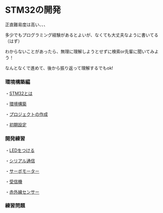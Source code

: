 # STM32の開発

正直難易度は高い、、、

多少でもプログラミング経験があるとよいが、なくても大丈夫なように書いてる（はず）

わからないことがあったら、無理に理解しようとせずに検索or先輩に聞いてみよう！

なんとなくで進めて、後から振り返って理解するでもok!

### 環境構築編

・[STM32とは](00_STM32とは.md)

・[環境構築](01_環境構築.md)

・[プロジェクトの作成](02_プロジェクトの作成.md)

・[初期設定](03_初期設定.md.md)

### 開発練習

・[LEDをつける](11_LED.md)

・[シリアル通信](12_シリアル通信.md)

・[サーボモーター](13_サーボモーター.md)

・[受信機](14_受信機でのデータ読み取り.md)

・[赤外線センサー](15_赤外線センサー.md)

### 練習問題
